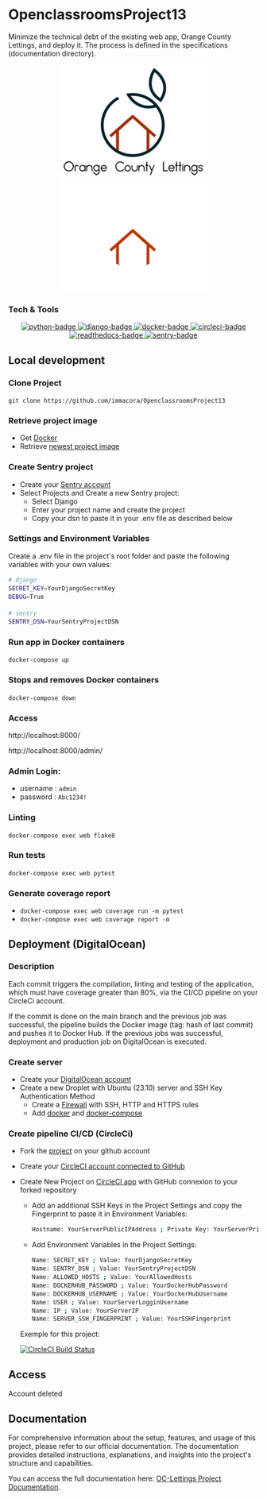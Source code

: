 # OpenclassroomsProject13
Minimize the technical debt of the existing web app, Orange County Lettings, and deploy it.
The process is defined in the specifications (documentation directory).

<p align="center">
  <img src="static/assets/img/logo_light.png#gh-light-mode-only" alt="logo-light" />
  <img src="static/assets/img/logo_dark.png#gh-dark-mode-only" alt="logo-dark" />
</p>

### Tech & Tools
<p align="center">
  <a href="https://www.python.org">
    <img src="https://img.shields.io/badge/Python-3.12-blue?style=for-the-badge&logo=python&logoColor=FFD43B" alt="python-badge">
  </a>
  <a href="https://www.djangoproject.com">
    <img src="https://img.shields.io/badge/Django-4.2.6-092E20?style=for-the-badge&logo=django&logoColor=green" alt="django-badge">
  </a>
  <a href="https://docs.docker.com/">
    <img src="https://img.shields.io/badge/docker-4.24.2-086DD7?style=for-the-badge&logo=docker&logoColor=white" alt="docker-badge">
  </a>
  <a href="https://circleci.com/">
    <img src="https://img.shields.io/badge/circleci-2.1-049b4a?style=for-the-badge&logo=circleci&logoColor=black" alt="circleci-badge">
  </a>
  <a href="https://openclassroomsproject13.readthedocs.io/en/latest/">
    <img src="https://img.shields.io/badge/readthedocs-white?style=for-the-badge&logo=readthedocs" alt="readthedocs-badge">
  </a>
  <a href="https://sentry.io/">
    <img src="https://img.shields.io/badge/sentry-584674?style=for-the-badge&logo=sentry&logoColor=white" alt="sentry-badge">
  </a>

</p>

## Local development

### Clone Project
`git clone https://github.com/immacora/OpenclassroomsProject13`

### Retrieve project image
- Get [Docker](https://docs.docker.com/get-docker/)
- Retrieve [newest project image](https://hub.docker.com/r/immacora/oclettings/tags)

### Create Sentry project
- Create your [Sentry account](https://sentry.io/signup/)
- Select Projects and Create a new Sentry project:
  - Select Django
  - Enter your project name and create the project
  - Copy your dsn to paste it in your .env file as described below

### Settings and Environment Variables
Create a .env file in the project's root folder and paste the following variables with your own values:
```sh
# django
SECRET_KEY=YourDjangoSecretKey
DEBUG=True

# sentry
SENTRY_DSN=YourSentryProjectDSN
```

### Run app in Docker containers
`docker-compose up`

### Stops and removes Docker containers
`docker-compose down`

### Access
http://localhost:8000/

http://localhost:8000/admin/

### Admin Login:
* username : `admin`
* password : `Abc1234!`

### Linting
`docker-compose exec web flake8`

### Run tests
`docker-compose exec web pytest`

### Generate coverage report
- `docker-compose exec web coverage run -m pytest`
- `docker-compose exec web coverage report -m`


## Deployment (DigitalOcean)

### Description
Each commit triggers the compilation, linting and testing of the application, which must have coverage greater than 80%, via the CI/CD pipeline on your CircleCi account.

If the commit is done on the main branch and the previous job was successful, the pipeline builds the Docker image (tag: hash of last commit) and pushes it to Docker Hub. If the previous jobs was successful, deployment and production job on DigitalOcean is executed.

### Create server
- Create your [DigitalOcean account](https://www.digitalocean.com/)
- Create a new Droplet with Ubuntu (23.10) server and SSH Key Authentication Method
  - Create a [Firewall](https://docs.digitalocean.com/products/networking/firewalls/how-to/create/) with SSH, HTTP and HTTPS rules
  - Add [docker](https://www.digitalocean.com/community/tutorials/how-to-install-and-use-docker-on-ubuntu-22-04) and [docker-compose](https://www.digitalocean.com/community/tutorials/how-to-install-docker-compose-on-ubuntu-18-04)

### Create pipeline CI/CD (CircleCi)
- Fork the [project](https://github.com/immacora/OpenclassroomsProject13) on your github account
- Create your [CircleCI account connected to GitHub](https://circleci.com/docs/first-steps/#sign-up-and-create-an-org)
- Create New Project on [CircleCI app](https://app.circleci.com/) with GitHub connexion to your forked repository
  - Add an additional SSH Keys in the Project Settings and copy the Fingerprint to paste it in Environment Variables:
    ```sh
    Hostname: YourServerPublicIPAddress ; Private Key: YourServerPrivateSSHKey
    ```
  - Add Environment Variables in the Project Settings:
    ```sh
    Name: SECRET_KEY ; Value: YourDjangoSecretKey
    Name: SENTRY_DSN ; Value: YourSentryProjectDSN
    Name: ALLOWED_HOSTS ; Value: YourAllowedHosts
    Name: DOCKERHUB_PASSWORD ; Value: YourDockerHubPassword
    Name: DOCKERHUB_USERNAME ; Value: YourDockerHubUsername
    Name: USER ; Value: YourServerLogginUsername
    Name: IP ; Value: YourServerIP
    Name: SERVER_SSH_FINGERPRINT ; Value: YourSSHFingerprint
    ```
  Exemple for this project:

  [![CircleCI Build Status](https://dl.circleci.com/status-badge/img/gh/immacora/OpenclassroomsProject13/tree/main.svg?style=svg)](https://dl.circleci.com/status-badge/redirect/gh/immacora/OpenclassroomsProject13/tree/main)


## Access

Account deleted


## Documentation

For comprehensive information about the setup, features, and usage of this project, please refer to our official documentation. The documentation provides detailed instructions, explanations, and insights into the project's structure and capabilities.

You can access the full documentation here: [OC-Lettings Project Documentation](https://openclassroomsproject13.readthedocs.io/en/latest/).
